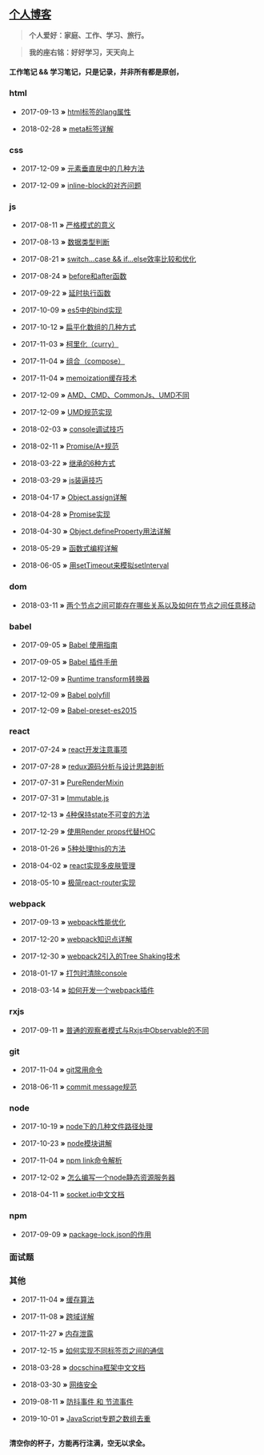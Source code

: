 ## [个人博客](http://wisestcoder.github.io)

> **个人爱好：家庭、工作、学习、旅行。**

> **我的座右铭：好好学习，天天向上**

#### 工作笔记 && 学习笔记，只是记录，并非所有都是原创，

### html
- 2017-09-13 **»** [html标签的lang属性](https://github.com/miyuying/ownblog/blob/master/html/lang.md)

- 2018-02-28 **»** [meta标签详解](https://github.com/wisestcoder/blog/issues/4)

### css
- 2017-12-09 **»** [元素垂直居中的几种方法](https://github.com/miyuying/ownblog/blob/master/css/alignCenter.md)

- 2017-12-09 **»** [inline-block的对齐问题](https://github.com/miyuying/ownblog/blob/master/css/inlineBlock.md)

### js
- 2017-08-11 **»** [严格模式的意义](https://github.com/miyuying/ownblog/blob/master/js/strict.md)

- 2017-08-13 **»** [数据类型判断](https://github.com/miyuying/ownblog/blob/master/js/typeCheck.md)

- 2017-08-21 **»** [switch...case && if...else效率比较和优化](https://github.com/miyuying/ownblog/blob/master/js/judgeCompare.md)

- 2017-08-24 **»** [before和after函数](https://github.com/miyuying/ownblog/blob/master/js/beforeAndAfter.md)

- 2017-09-22 **»** [延时执行函数](https://github.com/miyuying/ownblog/blob/master/js/delay.md)

- 2017-10-09 **»** [es5中的bind实现](https://github.com/miyuying/ownblog/blob/master/js/es5_bind.md)

- 2017-10-12 **»** [扁平化数组的几种方式](https://github.com/miyuying/ownblog/blob/master/js/arrayToOne.md)

- 2017-11-03 **»** [柯里化（curry）](https://github.com/miyuying/ownblog/blob/master/js/curry.md)

- 2017-11-04 **»** [组合（compose）](https://github.com/miyuying/ownblog/blob/master/js/compose.md)

- 2017-11-04 **»** [memoization缓存技术](https://github.com/miyuying/ownblog/blob/master/js/memoization.md)

- 2017-12-09 **»** [AMD、CMD、CommonJs、UMD不同](https://github.com/miyuying/ownblog/blob/master/js/module.md)

- 2017-12-09 **»** [UMD规范实现](https://github.com/miyuying/ownblog/blob/master/js/umd.md)

- 2018-02-03 **»** [console调试技巧](https://github.com/miyuying/ownblog/blob/master/js/console.md)

- 2018-02-11 **»** [Promise/A+规范](https://github.com/miyuying/ownblog/blob/master/js/promise_rule.md)

- 2018-03-22 **»** [继承的6种方式](https://github.com/miyuying/ownblog/blob/master/js/inherit.md)

- 2018-03-29 **»** [js装逼技巧](https://github.com/miyuying/ownblog/blob/master/js/jsZhuangBi.md)

- 2018-04-17 **»** [Object.assign详解](https://github.com/miyuying/ownblog/blob/master/js/objectAssign.md)

- 2018-04-28 **»** [Promise实现](https://github.com/miyuying/ownblog/blob/master/js/promise.md)

- 2018-04-30 **»** [Object.defineProperty用法详解](https://github.com/miyuying/ownblog/blob/master/js/object_defineProperty.md)

- 2018-05-29 **»** [函数式编程详解](https://github.com/miyuying/ownblog/blob/master/js/function_programer.md)

- 2018-06-05 **»** [用setTimeout来模拟setInterval](https://github.com/miyuying/ownblog/blob/master/js/setInterval.md)

### dom
- 2018-03-11 **»** [两个节点之间可能存在哪些关系以及如何在节点之间任意移动](https://github.com/miyuying/ownblog/blob/master/dom/domRelation.md)

### babel
- 2017-09-05 **»** [Babel 使用指南](https://shenbao.github.io/ishehui/html/React/Babel%E4%BD%BF%E7%94%A8%E6%8C%87%E5%8D%97.html)

- 2017-09-05 **»** [Babel 插件手册](https://github.com/thejameskyle/babel-handbook/blob/master/translations/zh-Hans/plugin-handbook.md)

- 2017-12-09 **»** [Runtime transform转换器](https://github.com/miyuying/ownblog/blob/master/babel/runtime.md)

- 2017-12-09 **»** [Babel polyfill](https://github.com/miyuying/ownblog/blob/master/babel/polyfill.md)

- 2017-12-09 **»** [Babel-preset-es2015](https://github.com/miyuying/ownblog/blob/master/babel/babel_preset_es2015.md)

### react
- 2017-07-24 **»** [react开发注意事项](https://github.com/miyuying/ownblog/blob/master/react/attention.md)

- 2017-07-28 **»** [redux源码分析与设计思路剖析](https://github.com/wisestcoder/blog/issues/1)

- 2017-07-31 **»** [PureRenderMixin](https://github.com/miyuying/ownblog/blob/master/react/pureRenderMixin.md)

- 2017-07-31 **»** [Immutable.js](https://github.com/miyuying/ownblog/blob/master/react/immutable.md)

- 2017-12-13 **»** [4种保持state不可变的方法](https://github.com/miyuying/ownblog/blob/master/react/fourWaysToBeImmutable.md)

- 2017-12-29 **»** [使用Render props代替HOC](https://github.com/miyuying/ownblog/blob/master/react/renderProps.md)

- 2018-01-26 **»** [5种处理this的方法](https://github.com/miyuying/ownblog/blob/master/react/this_handle_in_react.md)

- 2018-04-02 **»** [react实现多皮肤管理](https://github.com/miyuying/ownblog/blob/master/react/multipleSkin.md)

- 2018-05-10 **»** [极简react-router实现](https://github.com/youngwind/blog/issues/109)

### webpack
- 2017-09-13 **»** [webpack性能优化](https://github.com/wisestcoder/blog/issues/2)

- 2017-12-20 **»** [webpack知识点详解](https://github.com/miyuying/ownblog/blob/master/webpack/introduction.md)

- 2017-12-30 **»** [webpack2引入的Tree Shaking技术](https://github.com/miyuying/ownblog/blob/master/webpack/treeShaking.md)

- 2018-01-17 **»** [打包时清除console](https://github.com/miyuying/ownblog/blob/master/webpack/removeConsole.md)

- 2018-03-14 **»** [如何开发一个webpack插件](https://github.com/miyuying/ownblog/blob/master/webpack/plugin.md)

### rxjs
- 2017-09-11 **»** [普通的观察者模式与Rxjs中Observable的不同](https://github.com/miyuying/ownblog/blob/master/rxjs/compare_observable.md)

### git
- 2017-11-04 **»** [git常用命令](https://github.com/miyuying/ownblog/blob/master/git/command.md)

- 2018-06-11 **»** [commit message规范](https://github.com/miyuying/ownblog/blob/master/git/commit.md)

### node
- 2017-10-19 **»** [node下的几种文件路径处理](https://github.com/miyuying/ownblog/blob/master/node/nodePath.md)

- 2017-10-23 **»** [node模块讲解](https://github.com/miyuying/ownblog/blob/master/node/nodeCollect.md)

- 2017-11-04 **»** [npm link命令解析](https://github.com/miyuying/ownblog/blob/master/node/npmLink.md)

- 2017-12-02 **»** [怎么编写一个node静态资源服务器](https://github.com/miyuying/ownblog/blob/master/node/staticServer.md)

- 2018-04-11 **»** [socket.io中文文档](https://www.w3cschool.cn/socket/socket-1olq2egc.html)

### npm
- 2017-09-09 **»** [package-lock.json的作用](https://github.com/miyuying/ownblog/blob/master/npm/package-lock.md)

### 面试题

### 其他
- 2017-11-04 **»** [缓存算法](https://github.com/miyuying/ownblog/blob/master/others/cacheAlgorithm.md)

- 2017-11-08 **»** [跨域详解](https://github.com/miyuying/ownblog/blob/master/others/crossDomain.md)

- 2017-11-27 **»** [内存泄露](https://github.com/miyuying/ownblog/blob/master/others/memoryLeak.md)

- 2017-12-15 **»** [如何实现不同标签页之间的通信](https://github.com/miyuying/ownblog/blob/master/others/tabComm.md)

- 2018-03-28 **»** [docschina框架中文文档](https://docschina.org/)

- 2018-03-30 **»** [网络安全](https://github.com/wisestcoder/blog/issues/3)

- 2019-08-11 **»** [防抖事件 和 节流事件](https://github.com/miyuying/ownblog/blob/master/js/debounce.md)

- 2019-10-01 **»** [JavaScript专题之数组去重](https://github.com/miyuying/ownblog/blob/master/js/unique.md)

##
**清空你的杯子，方能再行注满，空无以求全。**